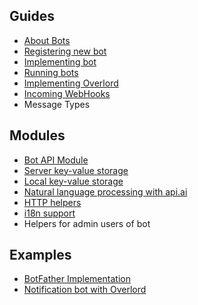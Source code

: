 ## Guides
* [About Bots](tutorials/bot-about.md)
* [Registering new bot](tutorials/bot-register.md)
* [Implementing bot](tutorials/bot-implement.md)
* [Running bots](tutorials/bot-farm.md)
* [Implementing Overlord](tutorials/bot-overlord.md)
* [Incoming WebHooks](tutorials/web-hooks.md)
* Message Types

## Modules
* [Bot API Module](api/API.md)
* [Server key-value storage](api/key-value-server.md)
* [Local key-value storage](api/key-value-local.md)
* [Natural language processing with api.ai](api/ai.md)
* [HTTP helpers](api/HTTP.md)
* [i18n support](api/I18N.md)
* Helpers for admin users of bot

## Examples
* [BotFather Implementation](../actor-bots/src/main/java/im/actor/bots/embedded/BotFather.kt)
* [Notification bot with Overlord](../actor-bots/src/main/java/im/actor/bots/blocks/Notification.kt)
